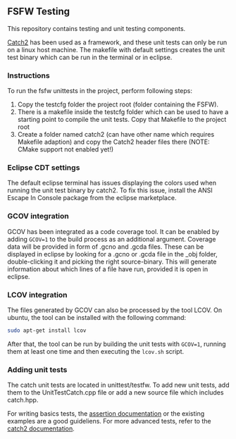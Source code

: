 ## FSFW Testing
This repository contains testing and unit testing components.

[Catch2](https://github.com/catchorg/Catch2) has been used as a framework,
and these unit tests can only be run on a linux host machine.
The makefile with default settings creates the unit test binary which can be
run in the terminal or in eclipse.

### Instructions

To run the fsfw unittests in the project, perform following steps:

1. Copy the testcfg folder  the project root (folder containing the FSFW).
2. There is a makefile inside the testcfg folder which can be used to have 
   a starting point to compile the unit tests. Copy that Makefile to the project
   root
3. Create a folder named catch2 (can have other name which requires Makefile 
   adaption) and copy the Catch2 header files there (NOTE: CMake support
   not enabled yet!)
   
### Eclipse CDT settings

The default eclipse terminal has issues displaying the colors used
when running the unit test binary by catch2. To fix this issue,
install the ANSI Escape In Console package from the eclipse marketplace.

### GCOV integration

GCOV has been integrated as a code coverage tool.
It can be enabled by adding `GCOV=1` to the build process as an additional argument.
Coverage data will be provided in form of .gcno and .gcda files.
These can be displayed in eclipse by looking
for a .gcno or .gcda file in the \_obj folder, double-clicking it
and picking the right source-binary. This will generate 
information about which lines of a file have run, provided it is open in 
eclipse.

### LCOV integration

The files generated by GCOV can also be processed by the tool LCOV.
On ubuntu, the tool can be installed with the following command:

```sh 
sudo apt-get install lcov
```` 

After that, the tool can be run by building the unit tests with `GCOV=1`,
running them at least one time and then executing the `lcov.sh` script.

### Adding unit tests

The catch unit tests are located in unittest/testfw. To add new unit tests,
add them to the UnitTestCatch.cpp file or add a new source file which
includes catch.hpp.

For writing basics tests, the [assertion documentation](https://github.com/catchorg/Catch2/blob/master/docs/assertions.md#top)
or the existing examples are a good guideliens.
For more advanced tests, refer to the [catch2 documentation](https://github.com/catchorg/Catch2/blob/master/docs/Readme.md#top).

